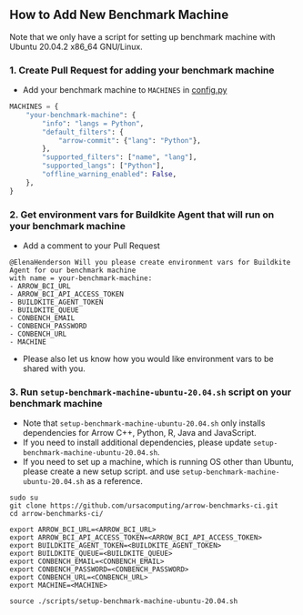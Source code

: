 ## How to Add New Benchmark Machine

Note that we only have a script for setting up benchmark machine with Ubuntu 20.04.2 x86_64 GNU/Linux.

### 1. Create Pull Request for adding your benchmark machine
- Add your benchmark machine to `MACHINES` in [config.py](../config.py)
```python
MACHINES = {
    "your-benchmark-machine": {
        "info": "langs = Python",
        "default_filters": {
            "arrow-commit": {"lang": "Python"},
        },
        "supported_filters": ["name", "lang"],
        "supported_langs": ["Python"],
        "offline_warning_enabled": False,
    },
}

```
### 2. Get environment vars for Buildkite Agent that will run on your benchmark machine
- Add a comment to your Pull Request
```
@ElenaHenderson Will you please create environment vars for Buildkite Agent for our benchmark machine 
with name = your-benchmark-machine:
- ARROW_BCI_URL
- ARROW_BCI_API_ACCESS_TOKEN
- BUILDKITE_AGENT_TOKEN
- BUILDKITE_QUEUE
- CONBENCH_EMAIL
- CONBENCH_PASSWORD
- CONBENCH_URL
- MACHINE
```
- Please also let us know how you would like environment vars to be shared with you.

### 3. Run `setup-benchmark-machine-ubuntu-20.04.sh` script on your benchmark machine
- Note that `setup-benchmark-machine-ubuntu-20.04.sh` only installs dependencies for Arrow C++, Python, R, Java and JavaScript.
- If you need to install additional dependencies, please update `setup-benchmark-machine-ubuntu-20.04.sh`. 
- If you need to set up a machine, which is running OS other than Ubuntu, please create a new setup script.
and use `setup-benchmark-machine-ubuntu-20.04.sh` as a reference.
```shell script
sudo su
git clone https://github.com/ursacomputing/arrow-benchmarks-ci.git
cd arrow-benchmarks-ci/

export ARROW_BCI_URL=<ARROW_BCI_URL>
export ARROW_BCI_API_ACCESS_TOKEN=<ARROW_BCI_API_ACCESS_TOKEN>
export BUILDKITE_AGENT_TOKEN=<BUILDKITE_AGENT_TOKEN>
export BUILDKITE_QUEUE=<BUILDKITE_QUEUE>
export CONBENCH_EMAIL=<CONBENCH_EMAIL>
export CONBENCH_PASSWORD=<CONBENCH_PASSWORD>
export CONBENCH_URL=<CONBENCH_URL>
export MACHINE=<MACHINE>

source ./scripts/setup-benchmark-machine-ubuntu-20.04.sh
```

